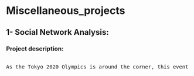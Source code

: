 # Miscellaneous_projects

## 1- Social Network Analysis:
### Project description: 
<pre>

As the Tokyo 2020 Olympics is around the corner, this event is expected to attract tourists around the world. In order to optimize tourism experience for the tourism industries and tourists per se, the road system can play a significant role in increasing convenience, comfort, safety, and marketing opportunities for the benefit of the users. Thus, this study tries to work on the urban road network dataset for Tokyo, particularly around the Tokyo Tower area, to fulfill the research problems that involve the road network system especially for tourism convenience in relation to the Tokyo 2020 Olympic. This study intends to answer three research problems related to the identification of the most crucial roads around Tokyo Tower, suggestions for improvement of road traffic networks around this area and the identification of attractive spots or intersections for marketing opportunities. After preprocessing the data, the exploratory data analysis has been conducted on this dataset to gain better insight in terms of the network and node statistics. Furthermore, all the analyses, including finding the edge betweenness centrality, triadic closure frequency, and k-core node centric community detection, have been performed through R and Python programming languages to deal with the research problems.![image](https://user-images.githubusercontent.com/38839459/188257290-d66e2fad-25a8-4f16-b984-d124b65f12d4.png)


</pre>
